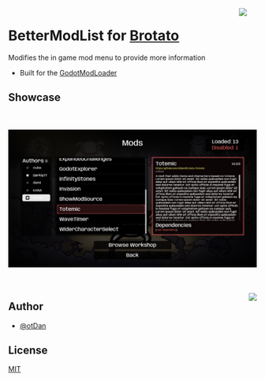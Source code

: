 <img align="right" src="https://github.com/otDan/Brotato-BetterModList/blob/master/.publish/icon-full.png?raw=true" height="160" hspace="20"/>

# BetterModList for [Brotato](https://store.steampowered.com/app/1942280/Brotato/)

Modifies the in game mod menu to provide more information
- Built for the [GodotModLoader](https://github.com/GodotModding/godot-mod-loader)

## Showcase
<p align="center"> 
    <img src="https://github.com/otDan/Brotato-BetterModList/blob/master/.publish/showcase.png?raw=true" height="350" style="object-fit:scale-down;"/>
</p>

<!-- ## Installation

<a href="https://rounds.thunderstore.io/package/otDan/GameSaver">
    <img align="right" src="https://badgen.net/https/git-hub-badge-data.npkn.net/thunderstore-downloads-request/GameSaver?icon=https://gcdn.thunderstore.io/static/ts/thunderstore-logomark-white.svg" hspace="50"/>
</a>

- Steam Workshop: 
  - https://rounds.thunderstore.io/package/otDan/GameSaver 

<a href="https://rounds.thunderstore.io/package/otDan/GameSaver">
    <img align="right" src="https://badgen.net/https/git-hub-badge-data.npkn.net/thunderstore-downloads-request/GameSaver?icon=https://gcdn.thunderstore.io/static/ts/thunderstore-logomark-white.svg" hspace="50"/>
</a>

- Thunderstore: 
  - https://rounds.thunderstore.io/package/otDan/GameSaver 

<a href="https://github.com/otDan/GameSaver/releases">
    <img align="right" src="https://badgen.net/github/assets-dl/otDan/GameSaver?icon=git&color=blue" hspace="50"/>
</a> 

- Manual: 
  - https://github.com/otDan/GameSaver/releases -->

<p align="left"> 
    <a href="https://www.paypal.com/paypalme/otdan">
        <img align="right" src="https://raw.githubusercontent.com/aha999/DonateButtons/master/Paypal.png" height="65"/>
    </a>
</p>

## Author
- [@otDan](https://www.github.com/otdan)

## License
[MIT](https://choosealicense.com/licenses/mit/)

